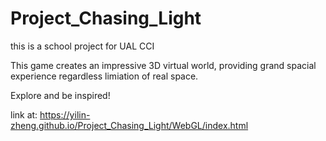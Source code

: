 # Project_Chasing_Light

this is a school project for UAL CCI
 
This game creates an impressive 3D virtual world, providing grand spacial experience regardless limiation of real space.

Explore and be inspired!

link at: https://yilin-zheng.github.io/Project_Chasing_Light/WebGL/index.html
